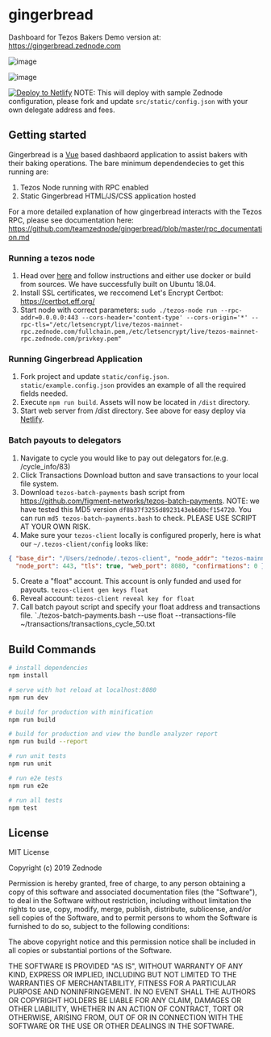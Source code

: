 # gingerbread
Dashboard for Tezos Bakers
Demo version at: https://gingerbread.zednode.com

![image](https://user-images.githubusercontent.com/2114180/54505261-61b54300-48f4-11e9-9aac-8e9c8b3addf2.png)

![image](https://user-images.githubusercontent.com/2114180/54505304-87dae300-48f4-11e9-8de2-732e7d3b8286.png)

[![Deploy to Netlify](https://www.netlify.com/img/deploy/button.svg)](https://app.netlify.com/start/deploy?repository=https://github.com/teamzednode/gingerbread)
NOTE: This will deploy with sample Zednode configuration, please fork and update `src/static/config.json` with your own delegate address and fees.

## Getting started
Gingerbread is a [Vue](https://vuejs.org/) based dashbaord application to assist bakers with their baking operations. The bare minimum dependendecies to get this running are:
1. Tezos Node running with RPC enabled
2. Static Gingerbread HTML/JS/CSS application hosted

For a more detailed explanation of how gingerbread interacts with the Tezos RPC, please see documentation here: https://github.com/teamzednode/gingerbread/blob/master/rpc_documentation.md

### Running a tezos node
1. Head over [here](https://tezos.gitlab.io/mainnet/introduction/howtoget.html) and follow instructions and either use docker or build from sources. We have successfully built on Ubuntu 18.04.
2. Install SSL certificates, we reccomend Let's Encrypt Certbot: https://certbot.eff.org/
3. Start node with correct parameters: `sudo ./tezos-node run --rpc-addr=0.0.0.0:443 --cors-header='content-type' --cors-origin='*' --rpc-tls="/etc/letsencrypt/live/tezos-mainnet-rpc.zednode.com/fullchain.pem,/etc/letsencrypt/live/tezos-mainnet-rpc.zednode.com/privkey.pem"`

### Running Gingerbread Application
1. Fork project and update `static/config.json`. `static/example.config.json` provides an example of all the required fields needed.
2. Execute `npm run build`. Assets will now be located in `/dist` directory.
2. Start web server from /dist directory. See above for easy deploy via [Netlify](https://www.netlify.com/).

### Batch payouts to delegators
1. Navigate to cycle you would like to pay out delegators for.(e.g. /cycle_info/83)
2. Click Transactions Download button and save transactions to your local file system.
3. Download `tezos-batch-payments` bash script from https://github.com/figment-networks/tezos-batch-payments. NOTE: we have tested this MD5 version `df8b37f3255d8923143eb680cf154720`. You can run `md5 tezos-batch-payments.bash` to check. PLEASE USE SCRIPT AT YOUR OWN RISK.
4. Make sure your `tezos-client` locally is configured properly, here is what our `~/.tezos-client/config` looks like:
```json
{ "base_dir": "/Users/zednode/.tezos-client", "node_addr": "tezos-mainnet-rpc.zednode.com",
  "node_port": 443, "tls": true, "web_port": 8080, "confirmations": 0 }
 ```
5. Create a "float" account. This account is only funded and used for payouts. `tezos-client gen keys float`
6. Reveal account: `tezos-client reveal key for float`
7. Call batch payout script and specify your float address and transactions file. `./tezos-batch-payments.bash --use float --transactions-file ~/transactions/transactions_cycle_50.txt

## Build Commands
``` bash
# install dependencies
npm install

# serve with hot reload at localhost:8080
npm run dev

# build for production with minification
npm run build

# build for production and view the bundle analyzer report
npm run build --report

# run unit tests
npm run unit

# run e2e tests
npm run e2e

# run all tests
npm test
```

## License
MIT License

Copyright (c) 2019 Zednode

Permission is hereby granted, free of charge, to any person obtaining a copy
of this software and associated documentation files (the "Software"), to deal
in the Software without restriction, including without limitation the rights
to use, copy, modify, merge, publish, distribute, sublicense, and/or sell
copies of the Software, and to permit persons to whom the Software is
furnished to do so, subject to the following conditions:

The above copyright notice and this permission notice shall be included in all
copies or substantial portions of the Software.

THE SOFTWARE IS PROVIDED "AS IS", WITHOUT WARRANTY OF ANY KIND, EXPRESS OR
IMPLIED, INCLUDING BUT NOT LIMITED TO THE WARRANTIES OF MERCHANTABILITY,
FITNESS FOR A PARTICULAR PURPOSE AND NONINFRINGEMENT. IN NO EVENT SHALL THE
AUTHORS OR COPYRIGHT HOLDERS BE LIABLE FOR ANY CLAIM, DAMAGES OR OTHER
LIABILITY, WHETHER IN AN ACTION OF CONTRACT, TORT OR OTHERWISE, ARISING FROM,
OUT OF OR IN CONNECTION WITH THE SOFTWARE OR THE USE OR OTHER DEALINGS IN THE
SOFTWARE.
